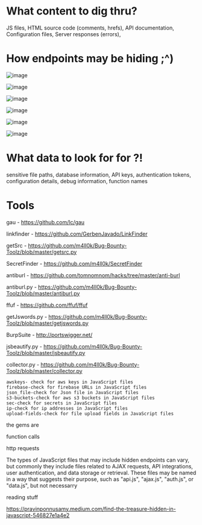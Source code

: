 # What content to dig thru? 
JS files, HTML source code (comments, hrefs), API documentation, Configuration files, Server responses (errors), 

# How endpoints may be hiding ;^)

![image](https://github.com/ex16x41/bugbounty/assets/44981946/e10c0188-5af3-484e-b953-b5fee7cd0b72)

![image](https://github.com/ex16x41/bugbounty/assets/44981946/77462f2f-a5ba-4a1e-921a-265bbd605080)

![image](https://github.com/ex16x41/bugbounty/assets/44981946/948f1aee-3a68-41bd-b32a-05919b8b19d2)

![image](https://github.com/ex16x41/bugbounty/assets/44981946/d8a27130-eb3e-4668-b215-19d56de98336)

![image](https://github.com/ex16x41/bugbounty/assets/44981946/cd452fdd-b069-4f05-a366-82155c8b295a)

![image](https://github.com/ex16x41/bugbounty/assets/44981946/6c0a0a61-f853-4800-b8a3-c645332ee09d)

# What data to look for for ?!

sensitive file paths, database information, API keys, authentication tokens, configuration details, debug information, function names

# Tools

gau - https://github.com/lc/gau

linkfinder - https://github.com/GerbenJavado/LinkFinder

getSrc - https://github.com/m4ll0k/Bug-Bounty-Toolz/blob/master/getsrc.py

SecretFinder - https://github.com/m4ll0k/SecretFinder

antiburl - https://github.com/tomnomnom/hacks/tree/master/anti-burl

antiburl.py - https://github.com/m4ll0k/Bug-Bounty-Toolz/blob/master/antiburl.py

ffuf - https://github.com/ffuf/ffuf

getJswords.py - https://github.com/m4ll0k/Bug-Bounty-Toolz/blob/master/getjswords.py

BurpSuite - http://portswigger.net/

jsbeautify.py - https://github.com/m4ll0k/Bug-Bounty-Toolz/blob/master/jsbeautify.py

collector.py - https://github.com/m4ll0k/Bug-Bounty-Toolz/blob/master/collector.py


    awskeys- check for aws keys in JavaScript files
    firebase-check for firebase URLs in JavaScript files
    json_file-check for Json file in JavaScript files
    s3-buckets-check for aws s3 buckets in JavaScript files
    sec-check for secrets in JavaScript files
    ip-check for ip addresses in JavaScript files
    upload-fields-check for file upload fields in JavaScript files



the gems are

function calls 

http requests

The types of JavaScript files that may include hidden endpoints can vary, but commonly they include files related to AJAX requests, API integrations, user authentication, and data storage or retrieval. These files may be named in a way that suggests their purpose, such as "api.js", "ajax.js", "auth.js", or "data.js", but not necessarry


reading stuff 

https://pravinponnusamy.medium.com/find-the-treasure-hidden-in-javascript-546827e1a4e2 
